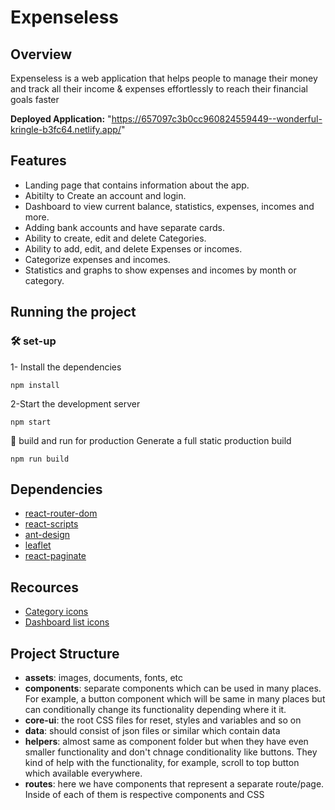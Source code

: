

# Expenseless

## Overview 
Expenseless is a web application that helps people to manage their money and track all their income & expenses effortlessly to reach their financial goals faster

**Deployed Application:** "https://657097c3b0cc960824559449--wonderful-kringle-b3fc64.netlify.app/"

## Features
* Landing page that contains information about the app.
* Abitilty to Create an account and login.
* Dashboard to view current balance, statistics, expenses, incomes and more.
* Adding bank accounts and have separate cards.
* Ability to create, edit and delete Categories.
* Ability to add, edit, and delete Expenses or incomes.
* Categorize expenses and incomes.
* Statistics and graphs to show expenses and incomes by month or category.


## Running the project 

### 🛠 set-up
1- Install the dependencies
```
npm install 
```
2-Start the development server
```
npm start
```
🚀 build and run for production
Generate a full static production build
``` 
npm run build
```

## Dependencies
- [react-router-dom](https://www.npmjs.com/package/react-router-dom)
- [react-scripts](https://www.npmjs.com/package/react-scripts)
- [ant-design](https://www.npmjs.com/package/@ant-design/charts)
- [leaflet](https://react-leaflet.js.org/docs/start-installation/)
- [react-paginate](https://www.npmjs.com/package/react-paginate)

## Recources
- [Category icons](https://icons8.com/icon/set/investments/clouds)
- [Dashboard list icons](https://feathericons.com/)



## Project Structure
* **assets**: images, documents, fonts, etc
* **components**: separate components which can be used in many places. For example, a button component which will be same in many places but can conditionally change its functionality depending where it it.
* **core-ui**: the root CSS files for reset, styles and variables and so on
* **data**: should consist of json files or similar which contain data
* **helpers**: almost same as component folder but when they have even smaller functionality and don't chnage conditionality like buttons. They kind of help with the functionality, for example, scroll to top button which available everywhere.
* **routes**: here we have components that represent a separate route/page. Inside of each of them is respective components and CSS

